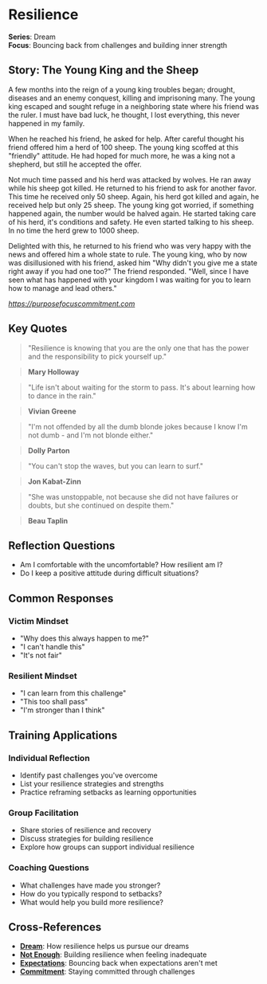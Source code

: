 # Resilience

**Series**: Dream  
**Focus**: Bouncing back from challenges and building inner strength

## Story: The Young King and the Sheep

A few months into the reign of a young king troubles began; drought, diseases and an enemy conquest, killing and imprisoning many. The young king escaped and sought refuge in a neighboring state where his friend was the ruler. I must have bad luck, he thought, I lost everything, this never happened in my family.

When he reached his friend, he asked for help. After careful thought his friend offered him a herd of 100 sheep. The young king scoffed at this "friendly" attitude. He had hoped for much more, he was a king not a shepherd, but still he accepted the offer.

Not much time passed and his herd was attacked by wolves. He ran away while his sheep got killed. He returned to his friend to ask for another favor. This time he received only 50 sheep. Again, his herd got killed and again, he received help but only 25 sheep. The young king got worried, if something happened again, the number would be halved again. He started taking care of his herd, it's conditions and safety. He even started talking to his sheep. In no time the herd grew to 1000 sheep.

Delighted with this, he returned to his friend who was very happy with the news and offered him a whole state to rule. The young king, who by now was disillusioned with his friend, asked him "Why didn't you give me a state right away if you had one too?" The friend responded. "Well, since I have seen what has happened with your kingdom I was waiting for you to learn how to manage and lead others."

*https://purposefocuscommitment.com*

## Key Quotes

> "Resilience is knowing that you are the only one that has the power and the responsibility to pick yourself up."

> **Mary Holloway**

> "Life isn't about waiting for the storm to pass. It's about learning how to dance in the rain."

> **Vivian Greene**

> "I'm not offended by all the dumb blonde jokes because I know I'm not dumb - and I'm not blonde either."

> **Dolly Parton**

> "You can't stop the waves, but you can learn to surf."

> **Jon Kabat-Zinn**

> "She was unstoppable, not because she did not have failures or doubts, but she continued on despite them."

> **Beau Taplin**

## Reflection Questions

- Am I comfortable with the uncomfortable? How resilient am I?
- Do I keep a positive attitude during difficult situations?

## Common Responses

### **Victim Mindset**
- "Why does this always happen to me?"
- "I can't handle this"
- "It's not fair"

### **Resilient Mindset**
- "I can learn from this challenge"
- "This too shall pass"
- "I'm stronger than I think"

## Training Applications

### **Individual Reflection**
- Identify past challenges you've overcome
- List your resilience strategies and strengths
- Practice reframing setbacks as learning opportunities

### **Group Facilitation**
- Share stories of resilience and recovery
- Discuss strategies for building resilience
- Explore how groups can support individual resilience

### **Coaching Questions**
- What challenges have made you stronger?
- How do you typically respond to setbacks?
- What would help you build more resilience?

## Cross-References
- **[Dream](01-dream.md)**: How resilience helps us pursue our dreams
- **[Not Enough](04-not-enough.md)**: Building resilience when feeling inadequate
- **[Expectations](05-expectations.md)**: Bouncing back when expectations aren't met
- **[Commitment](10-commitment.md)**: Staying committed through challenges
